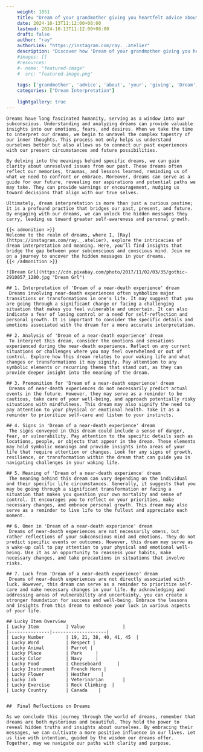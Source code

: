 ```yaml
---
    weight: 1851
    title: "Dream of your grandmother giving you heartfelt advice about life."  # Assuming 'title' column exists
    date: 2024-10-13T11:12:00+08:00
    lastmod: 2024-10-13T11:12:00+08:00
    draft: false
    author: "ray"
    authorLink: "https://instagram.com/ray._.atelier"
    description: "Discover how 'Dream of your grandmother giving you heartfelt advice about life.' can interpret your future and uncover its significant meanings in your life."
    #images: []
    #resources:
    #- name: "featured-image"
    #  src: "featured-image.png"
    
    tags: ['grandmother', 'advice', 'about', 'your', 'giving', 'Dream', 'heartfelt', 'of', 'life.', 'you']
    categories: ["Dream Interpretation"]
    
    lightgallery: true
---
```

    
    Dreams have long fascinated humanity, serving as a window into our subconscious. Understanding and analyzing dreams can provide valuable insights into our emotions, fears, and desires. When we take the time to interpret our dreams, we begin to unravel the complex tapestry of our inner thoughts. This process not only helps us understand ourselves better but also allows us to connect our past experiences with our present circumstances and future possibilities.
    
    By delving into the meanings behind specific dreams, we can gain clarity about unresolved issues from our past. These dreams often reflect our memories, traumas, and lessons learned, reminding us of what we need to confront or embrace. Moreover, dreams can serve as a guide for our future, revealing our aspirations and potential paths we may take. They can provide warnings or encouragement, nudging us toward decisions that align with our true selves.
    
    Ultimately, dream interpretation is more than just a curious pastime; it is a profound practice that bridges our past, present, and future. By engaging with our dreams, we can unlock the hidden messages they carry, leading us toward greater self-awareness and personal growth.
    
    {{< admonition >}}
    Welcome to the realm of dreams, where I, [Ray](https://instagram.com/ray._.atelier), explore the intricacies of dream interpretation and meaning. Here, you’ll find insights that bridge the gap between your subconscious and conscious mind. Join me on a journey to uncover the hidden messages in your dreams.
    {{< /admonition >}}
    
    ![Dream Grl](https://cdn.pixabay.com/photo/2017/11/02/03/35/gothic-2910057_1280.jpg "Dream Grl")
    
    ## 1. Interpretation of 'Dream of a near-death experience' dream
     Dreams involving near-death experiences often symbolize major transitions or transformations in one's life. It may suggest that you are going through a significant change or facing a challenging situation that makes you feel vulnerable and uncertain. It can also indicate a fear of losing control or a need for self-reflection and personal growth. It is important to consider the specific details and emotions associated with the dream for a more accurate interpretation.
    
    ## 2. Analysis of 'Dream of a near-death experience' dream
     To interpret this dream, consider the emotions and sensations experienced during the near-death experience. Reflect on any current situations or challenges where you may feel overwhelmed or out of control. Explore how this dream relates to your waking life and what changes or transformations it may signify. Pay attention to any symbolic elements or recurring themes that stand out, as they can provide deeper insight into the meaning of the dream.
    
    ## 3. Premonition for 'Dream of a near-death experience' dream
     Dreams of near-death experiences do not necessarily predict actual events in the future. However, they may serve as a reminder to be cautious, take care of your well-being, and approach potentially risky situations with mindfulness. This dream may also signify the need to pay attention to your physical or emotional health. Take it as a reminder to prioritize self-care and listen to your instincts.
    
    ## 4. Signs in 'Dream of a near-death experience' dream
     The signs conveyed in this dream could include a sense of danger, fear, or vulnerability. Pay attention to the specific details such as locations, people, or objects that appear in the dream. These elements may hold symbolic meanings and provide insights into areas of your life that require attention or changes. Look for any signs of growth, resilience, or transformation within the dream that can guide you in navigating challenges in your waking life.
    
    ## 5. Meaning of 'Dream of a near-death experience' dream
     The meaning behind this dream can vary depending on the individual and their specific life circumstances. Generally, it suggests that you may be going through a significant transformation or facing a situation that makes you question your own mortality and sense of control. It encourages you to reflect on your priorities, make necessary changes, and embrace personal growth. This dream may also serve as a reminder to live life to the fullest and appreciate each moment.
    
    ## 6. Omen in 'Dream of a near-death experience' dream
     Dreams of near-death experiences are not necessarily omens, but rather reflections of your subconscious mind and emotions. They do not predict specific events or outcomes. However, this dream may serve as a wake-up call to pay attention to your physical and emotional well-being. Use it as an opportunity to reassess your habits, make necessary changes, and take precautions in situations that involve risks.
    
    ## 7. Luck from 'Dream of a near-death experience' dream
     Dreams of near-death experiences are not directly associated with luck. However, this dream can serve as a reminder to prioritize self-care and make necessary changes in your life. By acknowledging and addressing areas of vulnerability and uncertainty, you can create a stronger foundation for success and well-being. Embrace the lessons and insights from this dream to enhance your luck in various aspects of your life.
    
    ## Lucky Item Overview
    | Lucky Item          | Value              |
    |---------------|--------------------|
    | Lucky Number        | 19, 21, 38, 40, 41, 45  |
    | Lucky Word          | Respect |
    | Lucky Animal        | Parrot |
    | Lucky Place         | Park     |
    | Lucky Color         | Navy     |
    | Lucky Food          | Cheeseboard      |
    | Lucky Instrument    | French Horn |
    | Lucky Flower        | Heather    |
    | Lucky Job           | Veterinarian       |
    | Lucky Exercise      | Rock Climbing  |
    | Lucky Country       | Canada    |
    
    
    ##  Final Reflections on Dreams
    
    As we conclude this journey through the world of dreams, remember that dreams are both mysterious and beautiful. They hold the power to reveal hidden truths and insights about ourselves. By embracing their messages, we can cultivate a more positive influence in our lives. Let us live with intention, guided by the wisdom our dreams offer. Together, may we navigate our paths with clarity and purpose.
    